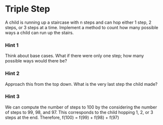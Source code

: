 # Triple Step

A child is running up a staircase with n steps and can hop either 1 step, 2 steps, or 3 steps at a time.
Implement a method to count how many possible ways a child can run up the stairs.

### Hint 1
Think about base cases. What if there were only one step; how many possible ways would there be?

### Hint 2
Approach this from the top down. What is the very last step the child made? 

### Hint 3
We can compute the number of steps to 100 by the considering the number of steps to 99, 98, and 97.
This corresponds to the child hopping 1, 2, or 3 steps at the end. 
Therefore, f(100) = f(99) + f(98) + f(97)

